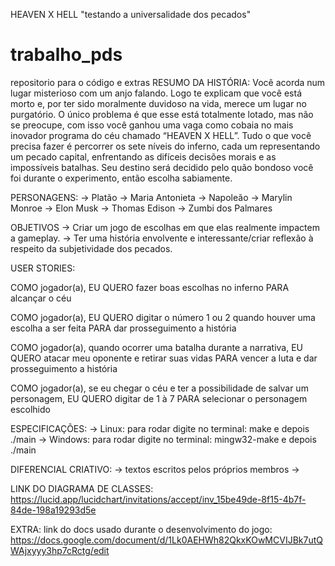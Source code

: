 HEAVEN X HELL
"testando a universalidade dos pecados"



# trabalho_pds
repositorio para o código e extras
RESUMO DA HISTÓRIA:
Você acorda num lugar misterioso com um anjo falando. Logo te explicam que você está morto e, por ter sido moralmente duvidoso na vida, merece um lugar no purgatório. O único problema é que esse está totalmente lotado, mas não se preocupe, com isso você ganhou uma vaga como cobaia no mais inovador programa do céu chamado “HEAVEN X HELL”. Tudo o que você precisa fazer é percorrer os sete níveis do inferno, cada um representando um pecado capital, enfrentando as difíceis decisões morais e as impossíveis batalhas. Seu destino será decidido pelo quão bondoso você foi durante o experimento, então escolha sabiamente.

PERSONAGENS:
→ Platão
→ Maria Antonieta
→ Napoleão
→ Marylin Monroe
→ Elon Musk
→ Thomas Edison
→ Zumbi dos Palmares

OBJETIVOS
→ Criar um jogo de escolhas em que elas realmente impactem a gameplay.
→ Ter uma história envolvente e interessante/criar reflexão à respeito da subjetividade dos pecados.

USER STORIES:

COMO jogador(a), EU QUERO fazer boas escolhas no inferno PARA alcançar o céu

COMO jogador(a), EU QUERO digitar o número 1 ou 2 quando houver uma escolha a ser feita PARA dar prosseguimento a história 

COMO jogador(a), quando ocorrer uma batalha durante a narrativa, EU QUERO atacar meu oponente e retirar suas vidas PARA vencer a luta e dar prosseguimento a história

COMO jogador(a), se eu chegar o céu e ter a possibilidade de salvar um personagem, EU QUERO digitar de 1 à 7 PARA selecionar o personagem escolhido

ESPECIFICAÇÕES:
→ Linux: para rodar digite no terminal: make e depois ./main 
→ Windows: para rodar digite no terminal: mingw32-make e depois ./main

DIFERENCIAL CRIATIVO:
→ textos escritos pelos próprios membros
→ 

LINK DO DIAGRAMA DE CLASSES: https://lucid.app/lucidchart/invitations/accept/inv_15be49de-8f15-4b7f-84de-198a19293d5e

EXTRA: 
link do docs usado durante o desenvolvimento do jogo: https://docs.google.com/document/d/1Lk0AEHWh82QkxKOwMCVIJBk7utQWAjxyyy3hp7cRctg/edit

